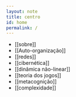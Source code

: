 ```yaml
---
layout: note
title: centro
id: home
permalink: /
---
```


- [[sobre]]
- [[Auto-organização]]
- [[redes]]
- [[cibernética]]
- [[dinâmica não-linear]]
- [[teoria dos jogos]]
- [[metacognição]]
- [[complexidade]]